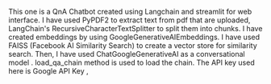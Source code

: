 This one is a QnA Chatbot created using Langchain and streamlit for web interface.
I have used PyPDF2 to extract text from pdf that are uploaded, LangChain's RecursiveCharacterTextSplitter to split them into chunks.
I have created embeddings by using GoogleGenerativeAIEmbeddings.
I have used FAISS (Facebook AI Similarity Search) to  create a vector store for similarity search.
Then, I have used ChatGoogleGenerativeAI as a conversational model .
load_qa_chain method is used to load the chain.
The API key used here is Google API Key ,
